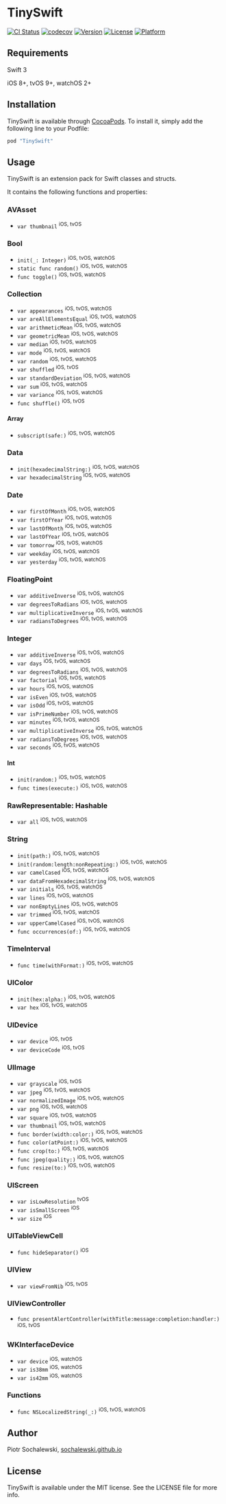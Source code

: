 # TinySwift

[![CI Status](http://img.shields.io/travis/sochalewski/TinySwift.svg?style=flat)](https://travis-ci.org/sochalewski/TinySwift)
[![codecov](https://codecov.io/gh/sochalewski/TinySwift/branch/master/graph/badge.svg)](https://codecov.io/gh/sochalewski/TinySwift)
[![Version](https://img.shields.io/cocoapods/v/TinySwift.svg?style=flat)](http://cocoapods.org/pods/TinySwift)
[![License](https://img.shields.io/cocoapods/l/TinySwift.svg?style=flat)](http://cocoapods.org/pods/TinySwift)
[![Platform](https://img.shields.io/cocoapods/p/TinySwift.svg?style=flat)](http://cocoapods.org/pods/TinySwift)

## Requirements

Swift 3

iOS 8+, tvOS 9+, watchOS 2+

## Installation

TinySwift is available through [CocoaPods](http://cocoapods.org). To install
it, simply add the following line to your Podfile:

```ruby
pod "TinySwift"
```

## Usage

TinySwift is an extension pack for Swift classes and structs.

It contains the following functions and properties:

### AVAsset

* `var thumbnail` <sup>iOS, tvOS</sup>

### Bool

* `init(_: Integer)` <sup>iOS, tvOS, watchOS</sup>
* `static func random()` <sup>iOS, tvOS, watchOS</sup>
* `func toggle()` <sup>iOS, tvOS, watchOS</sup>

### Collection

* `var appearances` <sup>iOS, tvOS, watchOS</sup>
* `var areAllElementsEqual` <sup>iOS, tvOS, watchOS</sup>
* `var arithmeticMean` <sup>iOS, tvOS, watchOS</sup>
* `var geometricMean` <sup>iOS, tvOS, watchOS</sup>
* `var median` <sup>iOS, tvOS, watchOS</sup>
* `var mode` <sup>iOS, tvOS, watchOS</sup>
* `var random` <sup>iOS, tvOS, watchOS</sup>
* `var shuffled` <sup>iOS, tvOS</sup>
* `var standardDeviation` <sup>iOS, tvOS, watchOS</sup>
* `var sum` <sup>iOS, tvOS, watchOS</sup>
* `var variance` <sup>iOS, tvOS, watchOS</sup>
* `func shuffle()` <sup>iOS, tvOS</sup>

#### Array

* `subscript(safe:)` <sup>iOS, tvOS, watchOS</sup>

### Data

* `init(hexadecimalString:)` <sup>iOS, tvOS, watchOS</sup>
* `var hexadecimalString` <sup>iOS, tvOS, watchOS</sup>

### Date

* `var firstOfMonth` <sup>iOS, tvOS, watchOS</sup>
* `var firstOfYear` <sup>iOS, tvOS, watchOS</sup>
* `var lastOfMonth` <sup>iOS, tvOS, watchOS</sup>
* `var lastOfYear` <sup>iOS, tvOS, watchOS</sup>
* `var tomorrow` <sup>iOS, tvOS, watchOS</sup>
* `var weekday` <sup>iOS, tvOS, watchOS</sup>
* `var yesterday` <sup>iOS, tvOS, watchOS</sup>

### FloatingPoint

* `var additiveInverse` <sup>iOS, tvOS, watchOS</sup>
* `var degreesToRadians` <sup>iOS, tvOS, watchOS</sup>
* `var multiplicativeInverse` <sup>iOS, tvOS, watchOS</sup>
* `var radiansToDegrees` <sup>iOS, tvOS, watchOS</sup>

### Integer

* `var additiveInverse` <sup>iOS, tvOS, watchOS</sup>
* `var days` <sup>iOS, tvOS, watchOS</sup>
* `var degreesToRadians` <sup>iOS, tvOS, watchOS</sup>
* `var factorial` <sup>iOS, tvOS, watchOS</sup>
* `var hours` <sup>iOS, tvOS, watchOS</sup>
* `var isEven` <sup>iOS, tvOS, watchOS</sup>
* `var isOdd` <sup>iOS, tvOS, watchOS</sup>
* `var isPrimeNumber` <sup>iOS, tvOS, watchOS</sup>
* `var minutes` <sup>iOS, tvOS, watchOS</sup>
* `var multiplicativeInverse` <sup>iOS, tvOS, watchOS</sup>
* `var radiansToDegrees` <sup>iOS, tvOS, watchOS</sup>
* `var seconds` <sup>iOS, tvOS, watchOS</sup>

#### Int

* `init(random:)` <sup>iOS, tvOS, watchOS</sup>
* `func times(execute:)` <sup>iOS, tvOS, watchOS</sup>

### RawRepresentable: Hashable

* `var all` <sup>iOS, tvOS, watchOS</sup>

### String

* `init(path:)` <sup>iOS, tvOS, watchOS</sup>
* `init(random:length:nonRepeating:)` <sup>iOS, tvOS, watchOS</sup>
* `var camelCased` <sup>iOS, tvOS, watchOS</sup>
* `var dataFromHexadecimalString` <sup>iOS, tvOS, watchOS</sup>
* `var initials` <sup>iOS, tvOS, watchOS</sup>
* `var lines` <sup>iOS, tvOS, watchOS</sup>
* `var nonEmptyLines` <sup>iOS, tvOS, watchOS</sup>
* `var trimmed` <sup>iOS, tvOS, watchOS</sup>
* `var upperCamelCased` <sup>iOS, tvOS, watchOS</sup>
* `func occurrences(of:)` <sup>iOS, tvOS, watchOS</sup>

### TimeInterval

* `func time(withFormat:)` <sup>iOS, tvOS, watchOS</sup>

### UIColor

* `init(hex:alpha:)` <sup>iOS, tvOS, watchOS</sup>
* `var hex` <sup>iOS, tvOS, watchOS</sup>

### UIDevice

* `var device` <sup>iOS, tvOS</sup>
* `var deviceCode` <sup>iOS, tvOS</sup>

### UIImage

* `var grayscale` <sup>iOS, tvOS</sup>
* `var jpeg` <sup>iOS, tvOS, watchOS</sup>
* `var normalizedImage` <sup>iOS, tvOS, watchOS</sup>
* `var png` <sup>iOS, tvOS, watchOS</sup>
* `var square` <sup>iOS, tvOS, watchOS</sup>
* `var thumbnail` <sup>iOS, tvOS, watchOS</sup>
* `func border(width:color:)` <sup>iOS, tvOS, watchOS</sup>
* `func color(atPoint:)` <sup>iOS, tvOS, watchOS</sup>
* `func crop(to:)` <sup>iOS, tvOS, watchOS</sup>
* `func jpeg(quality:)` <sup>iOS, tvOS, watchOS</sup>
* `func resize(to:)` <sup>iOS, tvOS, watchOS</sup>

### UIScreen

* `var isLowResolution` <sup>tvOS</sup>
* `var isSmallScreen` <sup>iOS</sup>
* `var size` <sup>iOS</sup>

### UITableViewCell

* `func hideSeparator()` <sup>iOS</sup>

### UIView

* `var viewFromNib` <sup>iOS, tvOS</sup>

### UIViewController

* `func presentAlertController(withTitle:message:completion:handler:)` <sup>iOS, tvOS</sup>

### WKInterfaceDevice

* `var device` <sup>iOS, watchOS</sup>
* `var is38mm` <sup>iOS, watchOS</sup>
* `var is42mm` <sup>iOS, watchOS</sup>

### Functions

* `func NSLocalizedString(_:)` <sup>iOS, tvOS, watchOS</sup>

## Author

Piotr Sochalewski, <a href="http://sochalewski.github.io/">sochalewski.github.io</a>

## License

TinySwift is available under the MIT license. See the LICENSE file for more info.
